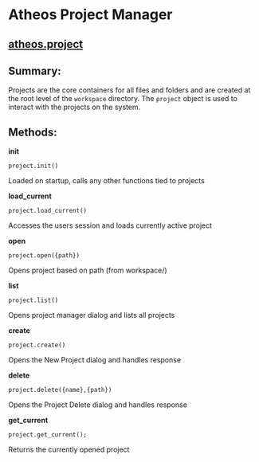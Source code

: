 # Atheos Project Manager
## [atheos.project](https://github.com/Atheos/Atheos/blob/master/components/project/init.js)

## Summary:

Projects are the core containers for all files and folders and are created at the root level of the `workspace` directory. The `project` object is used to interact with the projects on the system.

## Methods:

**init**

    project.init()

Loaded on startup, calls any other functions tied to projects

**load_current**

    project.load_current()

Accesses the users session and loads currently active project

**open**

    project.open({path})

Opens project based on path (from workspace/)

**list**

    project.list()

Opens project manager dialog and lists all projects

**create**

    project.create()

Opens the New Project dialog and handles response

**delete**

    project.delete({name},{path})

Opens the Project Delete dialog and handles response

**get_current**

    project.get_current();

Returns the currently opened project